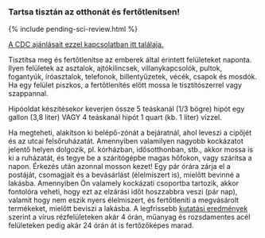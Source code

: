 ### Tartsa tisztán az otthonát és fertőtlenítsen! 

{% include pending-sci-review.html %}
 
 [A CDC ajánlásait ezzel kapcsolatban itt találaja.](https://www.cdc.gov/coronavirus/2019-ncov/prepare/cleaning-disinfection.html)
 
 Tisztítsa meg és fertőtlenítse az emberek által érintett felületeket naponta. Ilyen felületek az asztalok, ajtókilincsek, villanykapcsolók, pultok, fogantyúk, íróasztalok, telefonok, billentyűzetek, vécék, csapok és mosdók.
 Ha egy felület piszkos, a fertőtlenítés előtt mossa le tisztítószerrel vagy szappannal.
 
 Hipóoldat készítésekor keverjen össze 5 teáskanál (1/3 bögre) hipót egy gallon (3,8 liter) VAGY 4 teáskanál hipót 1 quart (kb. 1 liter) vízzel.

 Ha megteheti, alakítson ki belépő-zónát a bejáratnál, ahol leveszi a cipőjét és az utcai felsőruházatát. Amennyiben valamilyen nagyobb kockázatot jelentő helyen dolgozik, pl. kórházban, idősotthonban, stb., akkor mossa is ki a ruházatát, és tegye be a szárítógépbe magas hőfokon, vagy szárítsa a napon. Érkezés után azonnal mosson kezet! Egy pár órára zárja el a postáját, csomagjait és a bevásárlást (élelmiszert is), mielőtt bevinné a lakásba. Amennyiben Ön valamely kockázati csoportba tartozik, akkor fontolóra veheti, hogy ezt az elzárási időt hoszzabbra veszi (pár nap), valamit hogy nem eszik nyers élelmiszert, és fertőtleníti a megvásárolt termékeket, mielőtt beviszi a lakásba.
A legfrissebb [kutatási eredmények](https://www.medrxiv.org/content/10.1101/2020.03.09.20033217v1.full.pdf) szerint a vírus rézfelületeken akár 4 órán, műanyag és rozsdamentes acél felületeken pedig akár 24 órán át is fertőzőképes marad.
